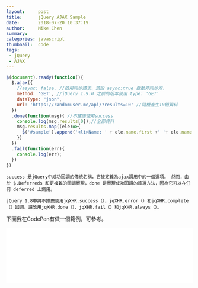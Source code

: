 ```yaml
---
layout:     post
title:      jQuery AJAX Sample
date:       2018-07-20 10:37:19
author:     Mike Chen
summary:    
categories: javascript
thumbnail:  code
tags:
 - jQuery
 - AJAX
---
```



```javascript
$(document).ready(function(){
  $.ajax({
    //async: false, //啟用同步請求，預設 async:true 啟動非同步方，
    method: 'GET', //jQuery 1.9.0 之前的版本使用 type: 'GET' 
    dataType: "json",
    url: 'https://randomuser.me/api/?results=10' //隨機產生10組資料
  })
  .done(function(msg){ //不建議使用success
    console.log(msg.results[0]);//全部資料
    msg.results.map((ele)=>{
      $('#sample').append('<li>Name: ' + ele.name.first +' '+ ele.name.last + '<br>Email: ' + ele.email+'</li>');
    })
  })
  .fail(function(err){
    console.log(err);
  })
})
```

`success 是jQuery中成功回調的傳統名稱，它被定義為ajax調用中的一個選項。 然而，由於 $.Deferreds 和更複雜的回調實現，done 是實現成功回調的首選方法，因為它可以在任何 deferred 上調用。`

`jQuery 1.8中將不推薦使用jqXHR.success（），jqXHR.error（）和jqXHR.complete（）回調。請改用jqXHR.done（），jqXHR.fail（）和jqXHR.always（）。`


下面我在CodePen有做一個範例，可參考。

<div class="iframe-rwd">
    <iframe scrolling='no' title='jQuery - AJAX sample' src='//codepen.io/mikechen2017/embed/MBbPNm/?height=265&theme-id=0&default-tab=js,result&embed-version=2' frameborder='no' allowtransparency='true' allowfullscreen='true' style='width: 100%;'>See the Pen <a href='https://codepen.io/mikechen2017/pen/MBbPNm/'>jQuery - AJAX sample</a> by Mike Chen (<a href='https://codepen.io/mikechen2017'>@mikechen2017</a>) on <a href='https://codepen.io'>CodePen</a>.
</iframe>
</div>